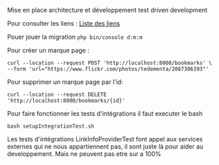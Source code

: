 Mise en place architecture et développement test driven development

Pour consulter les liens : <a href="http://localhost:8000/bookmarks">Liste des liens</a>

Pouer jouer la migration
`php bin/console d:m:m`

Pour créer un marque page : 

```
curl --location --request POST 'http://localhost:8000/bookmarks' \
--form 'url="https://www.flickr.com/photos/tedementa/2087306393"'
```

Pour supprimer un marque page par l'id: 

```
curl --location --request DELETE 'http://localhost:8000/bookmarks/{id}'
```

Pour faire fonctionner les tests d'intégrations il faut executer le bash 

```bash setupIntegrationTest.sh```

Les tests d'intégrations LinkInfoProviderTest font appel aux services externes
qui ne nous appartiennent pas, il sont juste là pour aider au developpement. 
Mais ne peuvent pas etre sur a 100%   
